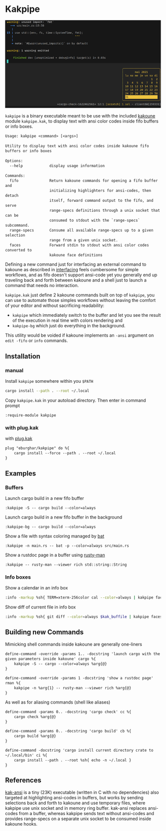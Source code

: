 # Kakpipe

![kakpipe](kakpipe.png?raw=true "colors in kakoune fifo buffer and info box")

`kakpipe` is a binary executable meant to be use with the included [kakoune](https://kakoune.org/) module
`kakpipe.kak`, to display text with ansi color codes inside fifo buffers or info boxes.

```
Usage: kakpipe <command> [<args>]

Utility to display text with ansi color codes inside kakoune fifo buffers or info boxes

Options:
  --help            display usage information

Commands:
  fifo              Return kakoune commands for opening a fifo buffer and
                    initializing highlighters for ansi-codes, then detach
                    itself, forward command output to the fifo, and serve
                    range-specs definitions through a unix socket that can be
                    consumed to stdout with the `range-specs` subcommand.
  range-specs       Consume all available range-specs up to a given selection
                    range from a given unix socket.
  faces             Forward stdin to stdout with ansi color codes converted to
                    kakoune face definitions
```

Defining a new command just for interfacing an external command to kakoune as described in
[interfacing](https://github.com/mawww/kakoune/blob/master/doc/interfacing.asciidocSometimes) feels cumbersome for
simple workflows, and as fifo doesn't support ansi-code yet you generally end up traveling back and forth between
kakoune and a shell just to launch a command that needs no interaction.

`kakpipe.kak` just define 2 kakoune commands built on top of `kakpipe`, you can use to automate those simples
workflows without leaving the comfort of your editor and without sacrificing readability:
- `kakpipe` which immediately switch to the buffer and let you see the result of the execution in real time with colors
   rendering and
- `kakpipe-bg` which just do everything in the background.

This utility would be voided if kakoune implements an `-ansi` argument on `edit -fifo` or `info` commands.

## Installation

### manual

Install `kakpipe` somewhere within you `$PATH`

```sh
cargo install --path . --root ~/.local
```

Copy `kakpipe.kak` in your autoload directory. Then enter in command prompt

```
:require-module kakpipe
```

### with plug.kak

with [plug.kak](https://github.com/andreyorst/plug.kak)

```
plug "eburghar/kakpipe" do %{
	cargo install --force --path . --root ~/.local
}
```

## Examples

### Buffers

Launch cargo build in a new fifo buffer

```
:kakpipe -S -- cargo build --color=always
```

Launch cargo build in a new fifo buffer in the background

```
:kakpipe-bg -- cargo build --color=always
```

Show a file with syntax coloring managed by [bat](https://github.com/sharkdp/bat)

```
:kakpipe -n main.rs -- bat -p --color=always src/main.rs
```

Show a rustdoc page in a buffer using [rusty-man](https://git.sr.ht/~ireas/rusty-man)

```
:kakpipe -- rusty-man --viewer rich std::string::String
```

### Info boxes

Show a calendar in an info box

```sh
:info -markup %sh{ TERM=xterm-256color cal --color=always | kakpipe faces }
```

Show diff of current file in info box

```sh
:info -markup %sh{ git diff --color=always $kak_buffile | kakpipe faces }
```

## Building new Commands

Mimicking shell commands inside kakoune are generally one-liners

```
define-command -override -params 1.. -docstring 'launch cargo with the given parameters inside kakoune' cargo %{
	kakpipe -S -- cargo --color=always %arg{@}
}
```

```
define-command -override -params 1 -docstring 'show a rustdoc page' rman %{
	kakpipe -n %arg{1} -- rusty-man --viewer rich %arg{@}
}
```

As well as for aliasing commands (shell like aliases)

```
define-command -params 0.. -docstring 'cargo check' cc %{
	cargo check %arg{@}
}
```

```
define-command -params 0.. -docstring 'cargo build' cb %{
	cargo build %arg{@}
}
```

```
define-command -docstring 'cargo install current directory crate to ~/.local/bin' ci %{
	cargo install --path . --root %sh{ echo -n ~/.local }
}
```


## References

[kak-ansi](https://github.com/eraserhd/kak-ansi) is a tiny (23K) executable (written in C with no dependencies)
also targeted at highlighting ansi-codes in buffers, but works by sending selections back and forth to kakoune
and use temporary files, where kakpipe use unix socket and in memory ring buffer. kak-ansi replaces ansi-codes from
a buffer, whereas kakpipe sends text without ansi-codes and provides range-specs on a separate unix socket to be
consumed inside kakoune hooks.
